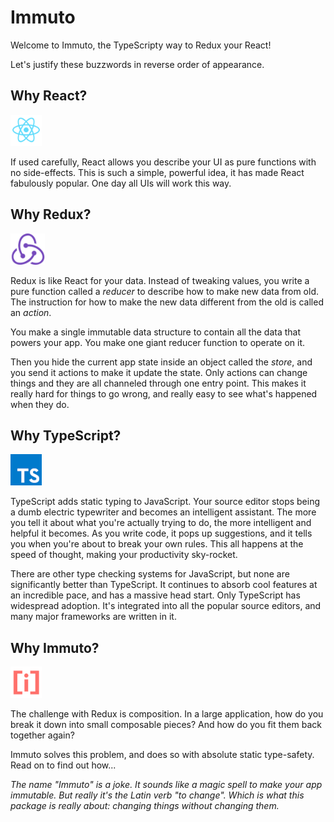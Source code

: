 # Immuto

Welcome to Immuto, the TypeScripty way to Redux your React! 

Let's justify these buzzwords in reverse order of appearance.

## Why React? 
<img src="react.png" height="50">

If used carefully, React allows you describe your UI as pure functions with no side-effects. This is such a simple, powerful idea, it has made React fabulously popular. One day all UIs will work this way.

## Why Redux?
<img src="redux.png" height="50">

Redux is like React for your data. Instead of tweaking values, you write a pure function called a *reducer* to describe how to make new data from old. The instruction for how to make the new data different from the old is called an *action*. 

You make a single immutable data structure to contain all the data that powers your app. You make one giant reducer function to operate on it.

Then you hide the current app state inside an object called the *store*, and you send it actions to make it update the state. Only actions can change things and they are all channeled through one entry point. This makes it really hard for things to go wrong, and really easy to see what's happened when they do.

## Why TypeScript?
<img src="typescript.png" height="50">

TypeScript adds static typing to JavaScript. Your source editor stops being a dumb electric typewriter and becomes an intelligent assistant. The more you tell it about what you're actually trying to do, the more intelligent and helpful it becomes. As you write code, it pops up suggestions, and it tells you when you're about to break your own rules. This all happens at the speed of thought, making your productivity sky-rocket.

There are other type checking systems for JavaScript, but none are significantly better than TypeScript. It continues to absorb cool features at an incredible pace, and has a massive head start. Only TypeScript has widespread adoption. It's integrated into all the popular source editors, and many major frameworks are written in it.

## Why Immuto?
<img src="immuto.png" height="50">

The challenge with Redux is composition. In a large application, how do you break it down into small composable pieces? And how do you fit them back together again?

Immuto solves this problem, and does so with absolute static type-safety. Read on to find out how...

*The name "Immuto" is a joke. It sounds like a magic spell to make your app immutable. But really it's the Latin verb "to change". Which is what this package is really about: changing things without changing them.*

